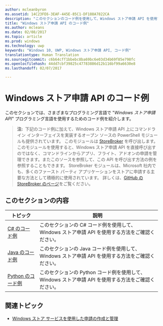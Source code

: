 ```yaml
---
author: mcleanbyron
ms.assetid: 14C23FE6-3EAF-445E-85C1-DF188A7822CA
description: "このセクションのコード例を使用して、Windows ストア申請 API を使用する方法をご確認ください。"
title: "Windows ストア申請 API のコード例"
ms.author: mcleans
ms.date: 02/08/2017
ms.topic: article
ms.prod: windows
ms.technology: uwp
keywords: "Windows 10, UWP, Windows ストア申請 API, コード例"
translationtype: Human Translation
ms.sourcegitcommit: c6b64cff1bbebc8ba69bc6e03d34b69f85e798fc
ms.openlocfilehash: 44dd7cbf39825c47783886d12b116bf99a6630e8
ms.lasthandoff: 02/07/2017

---
```


# <a name="code-examples-for-the-windows-store-submission-api"></a>Windows ストア申請 API のコード例

このセクションでは、さまざまなプログラミング言語で "*Windows ストア申請 API*" プログラミング言語を使用するためのコード例を紹介します。

>**注:**&nbsp;&nbsp;下記のコード例に加えて、Windows ストア申請 API 上にコマンドライン インターフェイスを実装するオープン ソースの PowerShell モジュールも提供されています。 このモジュールは [StoreBroker](https://aka.ms/storebroker) を呼び出します。 このモジュールを使用すると、Windows ストア申請 API を直接呼び出すのではなく、コマンドラインからアプリ、フライト、アドオンの申請を管理できます。またこのソースを参照して、この API を呼び出す方法の例を参照することもできます。 StoreBroker モジュールは、Microsoft 社内でも、多くのファースト パーティ アプリケーションをストアに申請する主要な方法として積極的に使用されています。 詳しくは、[GitHub の StoreBroker のページ](https://aka.ms/storebroker)をご覧ください。

## <a name="in-this-section"></a>このセクションの内容

| トピック                                                                                                       | 説明                 |
|-------------------------------------------------------------------------------------------------------------|-----------------------------|
| [C# のコード例](csharp-code-examples-for-the-windows-store-submission-api.md) | このセクションの C# コード例を使用して、Windows ストア申請 API を使用する方法をご確認ください。 |
| [Java のコード例](java-code-examples-for-the-windows-store-submission-api.md) | このセクションの Java コード例を使用して、Windows ストア申請 API を使用する方法をご確認ください。 |
| [Python のコード例](python-code-examples-for-the-windows-store-submission-api.md)  | このセクションの Python コード例を使用して、Windows ストア申請 API を使用する方法をご確認ください。  |

## <a name="related-topics"></a>関連トピック

* [Windows ストア サービスを使用した申請の作成と管理](create-and-manage-submissions-using-windows-store-services.md)

